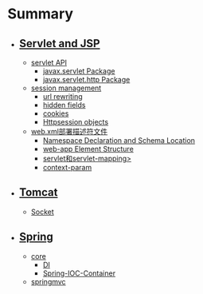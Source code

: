 # Summary

* ## [Servlet and JSP](servlet-and-jsp/README.md)
   * [servlet API](servlet-and-jsp/servletAPI/README.md)
       * [javax.servlet Package](servlet-and-jsp/servletapi/javax_servlet_package.md)
       * [javax.servlet.http Package](servlet-and-jsp/servletapi/javax_servlet_http_package.md)
   * [session management](servlet-and-jsp/session_management/README.md)
       * [url rewriting](servlet-and-jsp/session_management/url_rewriting.md)
       * [hidden fields](servlet-and-jsp/session_management/hidden_fields.md)
       * [cookies](servlet-and-jsp/session_management/cookies.md)
       * [Httpsession objects](servlet-and-jsp/session_management/httpsession_objects.md)
   * [web.xml部署描述符文件](servlet-and-jsp/webxml/README.md)
       * [Namespace Declaration and Schema Location](servlet-and-jsp/webxml/namespace_declaration_and_schema_location.md)
       * [web-app Element Structure](servlet-and-jsp/webxml/web-app_element_structure.md)
       * [servlet和servlet-mapping>](servlet-and-jsp/webxml/servlet_and_servlet-mapping.md)
       * [context-param](servlet-and-jsp/webxml/context-param.md)
* ## [Tomcat](tomcat/README.md)
   * [Socket](tomcat/socket.md)

* ## [Spring](spring/README.md)
    * [core](spring/core/basic.md)    
        * [DI](spring/core/di.md)
        * [Spring-IOC-Container](spring/core/spring_ioc_container.md)
    * [springmvc](spring/springmvc/config_dispatcherservlet.md)
